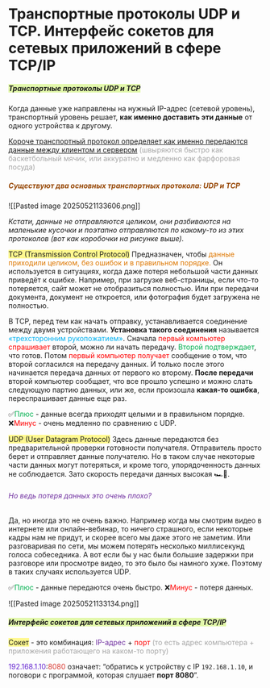 # Транспортные протоколы UDP и TCP. Интерфейс сокетов для сетевых приложений в сфере TCP/IP

##### <span style="background:rgba(205, 244, 105, 0.55)">Транспортные протоколы UDP и TCP</span>

Когда данные уже направлены на нужный IP-адрес (сетевой уровень), транспортный уровень решает, **как именно доставить эти данные** от одного устройства к другому. 

<u>Короче транспортный протокол определяет как именно передаются данные между клиентом и сервером</u> <font color="#a5a5a5">(швыряются быстро как баскетбольный мячик, или аккуратно и медленно как фарфоровая посуда)</font>

##### <font color="#974806">Существуют два основных транспортных протокола: UDP и TCP</font>

![[Pasted image 20250521133606.png]]

*Кстати, данные не отправляются целиком, они разбиваются на маленькие кусочки и поэтапно отправляются по какому-то из этих протоколов (вот как коробочки на рисунке выше).*

<span style="background:#fff88f">TCP (Transmission Control Protocol)</span>
Предназначен, чтобы <font color="#de7802">данные приходили целиком, без ошибок и в правильном порядке.</font> Он используется в ситуациях, когда даже потеря небольшой части данных приведёт к ошибке. Например, при загрузке веб-страницы, если что-то потеряется, сайт может не отобразиться полностью. Или при передачи документа, документ не откроется, или фотография будет загружена не полностью. 

В TCP, перед тем как начать отправку, устанавливается соединение между двумя устройствами. **Установка такого соединения** называется <font color="#00b0f0">«трехсторонним рукопожатием»</font>. 
Сначала <font color="#ff0000">первый компьютер спрашивает</font> второй, можно ли начать передачу. <font color="#00b050">Второй подтверждает</font>, что готов. Потом <font color="#ff0000">первый компьютер получает</font> сообщение о том, что второй согласился на передачу данных. И только после этого начинается передача данных от первого ко второму.
**После передачи** второй компьютер сообщает, что все прошло успешно и можно слать следующую партию данных, или же, если произошла **какая-то ошибка**, переспрашивает данные еще раз.

✅<font color="#00b050">Плюс</font> - данные всегда приходят целыми и в правильном порядке.
❌<font color="#ff0000">Минус</font> - очень медленно по сравнению с UDP.

<span style="background:#fff88f">UDP (User Datagram Protocol)</span>
Здесь данные передаются без предварительной проверки готовности получателя. Отправитель просто берет и отправляет данные получателю. Но в таком случае некоторые части данных могут потеряться, и кроме того, упорядоченность данных не соблюдается. Зато скорость передачи данных высокая 🏎️🏁.
###### <font color="#7030a0">Но ведь потеря данных это очень плохо?</font>
Да, но иногда это не очень важно. Например когда мы смотрим видео в интернете или онлайн-вебинар, то ничего страшного, если некоторые кадры нам не придут, и скорее всего мы даже этого не заметим. Или разговаривая по сети, мы можем потерять несколько миллисекунд голоса собеседника. 
А вот если бы у нас были большие задержки при разговоре или просмотре видео, то это было бы намного хуже. Поэтому в таких случаях используется UDP.

✅<font color="#00b050">Плюс</font> - данные передаются очень быстро.
❌<font color="#ff0000">Минус</font> - потеря данных.

![[Pasted image 20250521133134.png]]

##### <span style="background:rgba(205, 244, 105, 0.55)">Интерфейс сокетов для сетевых приложений в сфере TCP/IP</span>

<span style="background:#fff88f">Сокет</span> - это комбинация: <font color="#7030a0">IP-адрес</font> + <font color="#ff0000">порт</font>
<font color="#a5a5a5">(то есть адрес компьютера + приложения работающего на каком-то порту)</font>

<font color="#6425d0">192.168.1.10</font>:<font color="#d83931">8080</font> означает: “обратись к устройству с IP `192.168.1.10`, и поговори с программой, которая слушает **порт 8080**”.

